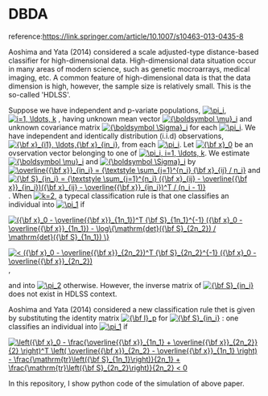 # DBDA

reference:https://link.springer.com/article/10.1007/s10463-013-0435-8

Aoshima and Yata (2014) considered a scale adjusted-type distance-based classifier for high-dimensional data. High-dimensional data situation occur in many areas of modern science, such as genetic mocroarrays, medical imaging, etc. A common feature of high-dimensional data is that the data dimension is high, however, the sample size is relatively small. This is the so-called 'HDLSS'.

Suppose we have independent and p-variate populations, 
<a href="https://www.codecogs.com/eqnedit.php?latex=\pi_i" target="_blank"><img src="https://latex.codecogs.com/gif.latex?\pi_i" title="\pi_i" /></a>, <a href="https://www.codecogs.com/eqnedit.php?latex=i=1,&space;\ldots,&space;k" target="_blank"><img src="https://latex.codecogs.com/gif.latex?i=1,&space;\ldots,&space;k" title="i=1, \ldots, k" /></a>
, having unknown mean vector
<a href="https://www.codecogs.com/eqnedit.php?latex={\boldsymbol&space;\mu}_i" target="_blank"><img src="https://latex.codecogs.com/gif.latex?{\boldsymbol&space;\mu}_i" title="{\boldsymbol \mu}_i" /></a>
and unknown covariance matrix 
<a href="https://www.codecogs.com/eqnedit.php?latex={\boldsymbol&space;\Sigma}_i" target="_blank"><img src="https://latex.codecogs.com/gif.latex?{\boldsymbol&space;\Sigma}_i" title="{\boldsymbol \Sigma}_i" /></a>
for each 
<a href="https://www.codecogs.com/eqnedit.php?latex=\pi_i" target="_blank"><img src="https://latex.codecogs.com/gif.latex?\pi_i" title="\pi_i" /></a>. 
We have independent and identically distribution (i.i.d) observations, 
<a href="https://www.codecogs.com/eqnedit.php?latex={\bf&space;x}_{i1},&space;\ldots,{\bf&space;x}_{in_i}" target="_blank"><img src="https://latex.codecogs.com/gif.latex?{\bf&space;x}_{i1},&space;\ldots,{\bf&space;x}_{in_i}" title="{\bf x}_{i1}, \ldots,{\bf x}_{in_i}" /></a>, 
from each 
<a href="https://www.codecogs.com/eqnedit.php?latex=\pi_i" target="_blank"><img src="https://latex.codecogs.com/gif.latex?\pi_i" title="\pi_i" /></a>. 
Let 
<a href="https://www.codecogs.com/eqnedit.php?latex={\bf&space;x}_0" target="_blank"><img src="https://latex.codecogs.com/gif.latex?{\bf&space;x}_0" title="{\bf x}_0" /></a>
be an ovservation vector belonging to one of 
<a href="https://www.codecogs.com/eqnedit.php?latex=\pi_i,&space;i=1,&space;\ldots,&space;k" target="_blank"><img src="https://latex.codecogs.com/gif.latex?\pi_i,&space;i=1,&space;\ldots,&space;k" title="\pi_i, i=1, \ldots, k" /></a>. 
We estimate 
<a href="https://www.codecogs.com/eqnedit.php?latex={\boldsymbol&space;\mu}_i" target="_blank"><img src="https://latex.codecogs.com/gif.latex?{\boldsymbol&space;\mu}_i" title="{\boldsymbol \mu}_i" /></a>
and
<a href="https://www.codecogs.com/eqnedit.php?latex={\boldsymbol&space;\Sigma}_i" target="_blank"><img src="https://latex.codecogs.com/gif.latex?{\boldsymbol&space;\Sigma}_i" title="{\boldsymbol \Sigma}_i" /></a>
by
<a href="https://www.codecogs.com/eqnedit.php?latex=\overline{{\bf&space;x}}_{in_i}&space;=&space;{\textstyle&space;\sum_{j=1}^{n_i}&space;{\bf&space;x}_{ij}&space;/&space;n_i}" target="_blank"><img src="https://latex.codecogs.com/gif.latex?\overline{{\bf&space;x}}_{in_i}&space;=&space;{\textstyle&space;\sum_{j=1}^{n_i}&space;{\bf&space;x}_{ij}&space;/&space;n_i}" title="\overline{{\bf x}}_{in_i} = {\textstyle \sum_{j=1}^{n_i} {\bf x}_{ij} / n_i}" /></a>
and
<a href="https://www.codecogs.com/eqnedit.php?latex={\bf&space;S}_{in_i}&space;=&space;{\textstyle&space;\sum_{j=1}^{n_i}&space;({\bf&space;x}_{ij}&space;-&space;\overline{{\bf&space;x}}_{in_i})({\bf&space;x}_{ij}&space;-&space;\overline{{\bf&space;x}}_{in_i})^T&space;/&space;(n_i&space;-&space;1)}" target="_blank"><img src="https://latex.codecogs.com/gif.latex?{\bf&space;S}_{in_i}&space;=&space;{\textstyle&space;\sum_{j=1}^{n_i}&space;({\bf&space;x}_{ij}&space;-&space;\overline{{\bf&space;x}}_{in_i})({\bf&space;x}_{ij}&space;-&space;\overline{{\bf&space;x}}_{in_i})^T&space;/&space;(n_i&space;-&space;1)}" title="{\bf S}_{in_i} = {\textstyle \sum_{j=1}^{n_i} ({\bf x}_{ij} - \overline{{\bf x}}_{in_i})({\bf x}_{ij} - \overline{{\bf x}}_{in_i})^T / (n_i - 1)}" /></a>. 
When
<a href="https://www.codecogs.com/eqnedit.php?latex=k=2" target="_blank"><img src="https://latex.codecogs.com/gif.latex?k=2" title="k=2" /></a>, 
a typecal classification rule is that one classifies an individual into
<a href="https://www.codecogs.com/eqnedit.php?latex=\pi_1" target="_blank"><img src="https://latex.codecogs.com/gif.latex?\pi_1" title="\pi_1" /></a>
if 

<a href="https://www.codecogs.com/eqnedit.php?latex=({\bf&space;x}_0&space;-&space;\overline{{\bf&space;x}}_{1n_1})^T&space;{\bf&space;S}_{1n_1}^{-1}&space;({\bf&space;x}_0&space;-&space;\overline{{\bf&space;x}}_{1n_1})&space;-&space;\log\{\mathrm{det}({\bf&space;S}_{2n_2})&space;/&space;\mathrm{det}({\bf&space;S}_{1n_1})&space;\}" target="_blank"><img src="https://latex.codecogs.com/gif.latex?({\bf&space;x}_0&space;-&space;\overline{{\bf&space;x}}_{1n_1})^T&space;{\bf&space;S}_{1n_1}^{-1}&space;({\bf&space;x}_0&space;-&space;\overline{{\bf&space;x}}_{1n_1})&space;-&space;\log\{\mathrm{det}({\bf&space;S}_{2n_2})&space;/&space;\mathrm{det}({\bf&space;S}_{1n_1})&space;\}" title="({\bf x}_0 - \overline{{\bf x}}_{1n_1})^T {\bf S}_{1n_1}^{-1} ({\bf x}_0 - \overline{{\bf x}}_{1n_1}) - \log\{\mathrm{det}({\bf S}_{2n_2}) / \mathrm{det}({\bf S}_{1n_1}) \}" /></a>

<a href="https://www.codecogs.com/eqnedit.php?latex=<&space;({\bf&space;x}_0&space;-&space;\overline{{\bf&space;x}}_{2n_2})^T&space;{\bf&space;S}_{2n_2}^{-1}&space;({\bf&space;x}_0&space;-&space;\overline{{\bf&space;x}}_{2n_2})" target="_blank"><img src="https://latex.codecogs.com/gif.latex?<&space;({\bf&space;x}_0&space;-&space;\overline{{\bf&space;x}}_{2n_2})^T&space;{\bf&space;S}_{2n_2}^{-1}&space;({\bf&space;x}_0&space;-&space;\overline{{\bf&space;x}}_{2n_2})" title="< ({\bf x}_0 - \overline{{\bf x}}_{2n_2})^T {\bf S}_{2n_2}^{-1} ({\bf x}_0 - \overline{{\bf x}}_{2n_2})" /></a>,

and into 
<a href="https://www.codecogs.com/eqnedit.php?latex=\pi_2" target="_blank"><img src="https://latex.codecogs.com/gif.latex?\pi_2" title="\pi_2" /></a>
otherwise. However, the inverse matrix of 
<a href="https://www.codecogs.com/eqnedit.php?latex={\bf&space;S}_{in_i}" target="_blank"><img src="https://latex.codecogs.com/gif.latex?{\bf&space;S}_{in_i}" title="{\bf S}_{in_i}" /></a>
does not exist in HDLSS context.

Aoshima and Yata (2014) considered a new classification rule thet is given by substituting the identity matrix 
<a href="https://www.codecogs.com/eqnedit.php?latex={\bf&space;I}_p" target="_blank"><img src="https://latex.codecogs.com/gif.latex?{\bf&space;I}_p" title="{\bf I}_p" /></a>
for 
<a href="https://www.codecogs.com/eqnedit.php?latex={\bf&space;S}_{in_i}" target="_blank"><img src="https://latex.codecogs.com/gif.latex?{\bf&space;S}_{in_i}" title="{\bf S}_{in_i}" /></a>
: one classifies an individual into 
<a href="https://www.codecogs.com/eqnedit.php?latex=\pi_1" target="_blank"><img src="https://latex.codecogs.com/gif.latex?\pi_1" title="\pi_1" /></a>
if

<a href="https://www.codecogs.com/eqnedit.php?latex=\left({\bf&space;x}_0&space;-&space;\frac{\overline{{\bf&space;x}}_{1n_1}&space;&plus;&space;\overline{{\bf&space;x}}_{2n_2}}{2}&space;\right)^T&space;\left(&space;\overline{{\bf&space;x}}_{2n_2}&space;-&space;\overline{{\bf&space;x}}_{1n_1}&space;\right)&space;-&space;\frac{\mathrm{tr}\left({\bf&space;S}_{1n_1}\right)}{2n_1}&space;&plus;&space;\frac{\mathrm{tr}\left({\bf&space;S}_{2n_2}\right)}{2n_2}&space;<&space;0" target="_blank"><img src="https://latex.codecogs.com/gif.latex?\left({\bf&space;x}_0&space;-&space;\frac{\overline{{\bf&space;x}}_{1n_1}&space;&plus;&space;\overline{{\bf&space;x}}_{2n_2}}{2}&space;\right)^T&space;\left(&space;\overline{{\bf&space;x}}_{2n_2}&space;-&space;\overline{{\bf&space;x}}_{1n_1}&space;\right)&space;-&space;\frac{\mathrm{tr}\left({\bf&space;S}_{1n_1}\right)}{2n_1}&space;&plus;&space;\frac{\mathrm{tr}\left({\bf&space;S}_{2n_2}\right)}{2n_2}&space;<&space;0" title="\left({\bf x}_0 - \frac{\overline{{\bf x}}_{1n_1} + \overline{{\bf x}}_{2n_2}}{2} \right)^T \left( \overline{{\bf x}}_{2n_2} - \overline{{\bf x}}_{1n_1} \right) - \frac{\mathrm{tr}\left({\bf S}_{1n_1}\right)}{2n_1} + \frac{\mathrm{tr}\left({\bf S}_{2n_2}\right)}{2n_2} < 0" /></a>

In this repository, I show python code of the simulation of above paper.
